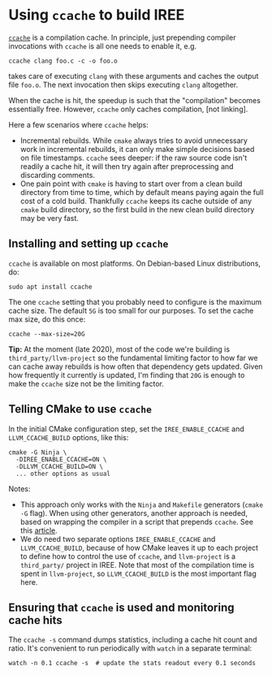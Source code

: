 # Using `ccache` to build IREE

[`ccache`](https://ccache.dev/) is a compilation cache. In principle, just
prepending compiler invocations with `ccache` is all one needs to enable it,
e.g.
```shell
ccache clang foo.c -c -o foo.o
```
takes care of executing `clang` with these arguments and caches the output file
`foo.o`. The next invocation then skips executing `clang` altogether.

When the cache is hit, the speedup is such that the "compilation" becomes
essentially free. However, `ccache` only caches compilation, [not linking].

Here a few scenarios where `ccache` helps:
* Incremental rebuilds. While `cmake` always tries to avoid unnecessary work in
  incremental rebuilds, it can only make simple decisions based on file
  timestamps. `ccache` sees deeper: if the raw source code isn't readily
  a cache hit, it will then try again after preprocessing and discarding
  comments.
* One pain point with `cmake` is having to start over from a clean build
  directory from time to time, which by default means paying again the full cost
  of a cold build. Thankfully `ccache` keeps its cache outside of any `cmake`
  build directory, so the first build in the new clean build directory may be
  very fast.


## Installing and setting up `ccache`

`ccache` is available on most platforms. On Debian-based Linux distributions,
do:
```shell
sudo apt install ccache
```

The one `ccache` setting that you probably need to configure is the maximum
cache size. The default `5G` is too small for our purposes. To set the cache max
size, do this once:
```shell
ccache --max-size=20G
```

**Tip:** At the moment (late 2020), most of the code we're building is
`third_party/llvm-project` so the fundamental limiting factor to how far we can
cache away rebuilds is how often that dependency gets updated. Given how
frequently it currently is updated, I'm finding that `20G` is enough to make the
`ccache` size not be the limiting factor.

## Telling CMake to use `ccache`

In the initial CMake configuration step, set the `IREE_ENABLE_CCACHE` and
`LLVM_CCACHE_BUILD` options, like this:
```shell
cmake -G Ninja \
  -DIREE_ENABLE_CCACHE=ON \
  -DLLVM_CCACHE_BUILD=ON \
  ... other options as usual
```

Notes:
* This approach only works with the `Ninja` and `Makefile` generators (`cmake
  -G` flag). When using other generators, another approach is needed, based on
  wrapping the compiler in a script that prepends `ccache`. See this
  [article](https://crascit.com/2016/04/09/using-ccache-with-cmake/).
* We do need two separate options `IREE_ENABLE_CCACHE` and `LLVM_CCACHE_BUILD`,
  because of how CMake leaves it up to each project to define how to control the
  use of `ccache`, and `llvm-project` is a `third_party/` project in IREE. Note
  that most of the compilation time is spent in `llvm-project`, so
  `LLVM_CCACHE_BUILD` is the most important flag here.

## Ensuring that `ccache` is used and monitoring cache hits

The `ccache -s` command dumps statistics, including a cache hit count and ratio.
It's convenient to run periodically with `watch` in a separate terminal:
```shell
watch -n 0.1 ccache -s  # update the stats readout every 0.1 seconds
```
